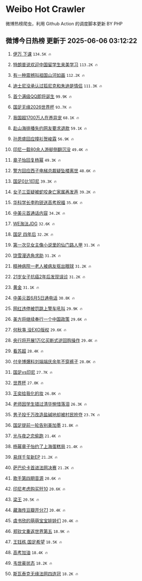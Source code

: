 # Weibo Hot Crawler 



微博热榜爬虫，利用 Github Action 的调度脚本更新 BY PHP 


## 微博今日热榜 更新于 2025-06-06 03:12:22 
1. [伊万 下课](https://s.weibo.com/weibo?q=%E4%BC%8A%E4%B8%87%20%E4%B8%8B%E8%AF%BE&t=31&band_rank=1&Refer=top) `134.5K 🔥` 

1. [特朗普说欢迎中国留学生来美学习](https://s.weibo.com/weibo?q=%23%E7%89%B9%E6%9C%97%E6%99%AE%E8%AF%B4%E6%AC%A2%E8%BF%8E%E4%B8%AD%E5%9B%BD%E7%95%99%E5%AD%A6%E7%94%9F%E6%9D%A5%E7%BE%8E%E5%AD%A6%E4%B9%A0%23&t=31&band_rank=2&Refer=top) `113.2K 🔥` 

1. [有一种震撼叫祖国山河如画](https://s.weibo.com/weibo?q=%23%E6%9C%89%E4%B8%80%E7%A7%8D%E9%9C%87%E6%92%BC%E5%8F%AB%E7%A5%96%E5%9B%BD%E5%B1%B1%E6%B2%B3%E5%A6%82%E7%94%BB%23&t=31&band_rank=3&Refer=top) `112.2K 🔥` 

1. [迪士尼没承认过狐尼克和朱迪是情侣](https://s.weibo.com/weibo?q=%23%E8%BF%AA%E5%A3%AB%E5%B0%BC%E6%B2%A1%E6%89%BF%E8%AE%A4%E8%BF%87%E7%8B%90%E5%B0%BC%E5%85%8B%E5%92%8C%E6%9C%B1%E8%BF%AA%E6%98%AF%E6%83%85%E4%BE%A3%23&t=31&band_rank=4&Refer=top) `111.3K 🔥` 

1. [首个满级QQ即将诞生](https://s.weibo.com/weibo?q=%23%E9%A6%96%E4%B8%AA%E6%BB%A1%E7%BA%A7QQ%E5%8D%B3%E5%B0%86%E8%AF%9E%E7%94%9F%23&t=31&band_rank=5&Refer=top) `99.9K 🔥` 

1. [国足无缘2026世界杯](https://s.weibo.com/weibo?q=%23%E5%9B%BD%E8%B6%B3%E6%97%A0%E7%BC%982026%E4%B8%96%E7%95%8C%E6%9D%AF%23&t=31&band_rank=6&Refer=top) `93.7K 🔥` 

1. [我国超1700万人在养异宠](https://s.weibo.com/weibo?q=%23%E6%88%91%E5%9B%BD%E8%B6%851700%E4%B8%87%E4%BA%BA%E5%9C%A8%E5%85%BB%E5%BC%82%E5%AE%A0%23&t=31&band_rank=7&Refer=top) `68.1K 🔥` 

1. [赴山海排播失约网友要求退款](https://s.weibo.com/weibo?q=%23%E8%B5%B4%E5%B1%B1%E6%B5%B7%E6%8E%92%E6%92%AD%E5%A4%B1%E7%BA%A6%E7%BD%91%E5%8F%8B%E8%A6%81%E6%B1%82%E9%80%80%E6%AC%BE%23&t=31&band_rank=8&Refer=top) `59.1K 🔥` 

1. [孙恩盛回应撞衫贺峻霖](https://s.weibo.com/weibo?q=%23%E5%AD%99%E6%81%A9%E7%9B%9B%E5%9B%9E%E5%BA%94%E6%92%9E%E8%A1%AB%E8%B4%BA%E5%B3%BB%E9%9C%96%23&t=31&band_rank=9&Refer=top) `56.9K 🔥` 

1. [印尼一载80余人游艇侧翻沉没](https://s.weibo.com/weibo?q=%23%E5%8D%B0%E5%B0%BC%E4%B8%80%E8%BD%BD80%E4%BD%99%E4%BA%BA%E6%B8%B8%E8%89%87%E4%BE%A7%E7%BF%BB%E6%B2%89%E6%B2%A1%23&t=31&band_rank=10&Refer=top) `49.4K 🔥` 

1. [章子怡回复杨幂](https://s.weibo.com/weibo?q=%23%E7%AB%A0%E5%AD%90%E6%80%A1%E5%9B%9E%E5%A4%8D%E6%9D%A8%E5%B9%82%23&t=31&band_rank=11&Refer=top) `49.3K 🔥` 

1. [警方回应西子电梯总裁疑坠楼离世](https://s.weibo.com/weibo?q=%23%E8%AD%A6%E6%96%B9%E5%9B%9E%E5%BA%94%E8%A5%BF%E5%AD%90%E7%94%B5%E6%A2%AF%E6%80%BB%E8%A3%81%E7%96%91%E5%9D%A0%E6%A5%BC%E7%A6%BB%E4%B8%96%23&t=31&band_rank=12&Refer=top) `48.6K 🔥` 

1. [国足0比1印尼](https://s.weibo.com/weibo?q=%23%E5%9B%BD%E8%B6%B30%E6%AF%941%E5%8D%B0%E5%B0%BC%23&t=31&band_rank=13&Refer=top) `39.3K 🔥` 

1. [女子三亚疑被蛇咬身亡家属再发声](https://s.weibo.com/weibo?q=%23%E5%A5%B3%E5%AD%90%E4%B8%89%E4%BA%9A%E7%96%91%E8%A2%AB%E8%9B%87%E5%92%AC%E8%BA%AB%E4%BA%A1%E5%AE%B6%E5%B1%9E%E5%86%8D%E5%8F%91%E5%A3%B0%23&t=31&band_rank=14&Refer=top) `39.2K 🔥` 

1. [华科学长李昀锐送高考祝福](https://s.weibo.com/weibo?q=%23%E5%8D%8E%E7%A7%91%E5%AD%A6%E9%95%BF%E6%9D%8E%E6%98%80%E9%94%90%E9%80%81%E9%AB%98%E8%80%83%E7%A5%9D%E7%A6%8F%23&t=31&band_rank=15&Refer=top) `35.6K 🔥` 

1. [中美元首通话内容](https://s.weibo.com/weibo?q=%23%E4%B8%AD%E7%BE%8E%E5%85%83%E9%A6%96%E9%80%9A%E8%AF%9D%E5%86%85%E5%AE%B9%23&t=31&band_rank=16&Refer=top) `34.2K 🔥` 

1. [WE淘汰JDG](https://s.weibo.com/weibo?q=%23WE%E6%B7%98%E6%B1%B0JDG%23&t=31&band_rank=17&Refer=top) `32.6K 🔥` 

1. [国足 四年后](https://s.weibo.com/weibo?q=%E5%9B%BD%E8%B6%B3%20%E5%9B%9B%E5%B9%B4%E5%90%8E&t=31&band_rank=18&Refer=top) `32.2K 🔥` 

1. [第一次见女主像小说里的仙门路人甲](https://s.weibo.com/weibo?q=%E7%AC%AC%E4%B8%80%E6%AC%A1%E8%A7%81%E5%A5%B3%E4%B8%BB%E5%83%8F%E5%B0%8F%E8%AF%B4%E9%87%8C%E7%9A%84%E4%BB%99%E9%97%A8%E8%B7%AF%E4%BA%BA%E7%94%B2&t=31&band_rank=19&Refer=top) `31.3K 🔥` 

1. [饶雪漫选角求助](https://s.weibo.com/weibo?q=%23%E9%A5%B6%E9%9B%AA%E6%BC%AB%E9%80%89%E8%A7%92%E6%B1%82%E5%8A%A9%23&t=31&band_rank=20&Refer=top) `31.2K 🔥` 

1. [精神病院一老人被病友抠出眼球](https://s.weibo.com/weibo?q=%23%E7%B2%BE%E7%A5%9E%E7%97%85%E9%99%A2%E4%B8%80%E8%80%81%E4%BA%BA%E8%A2%AB%E7%97%85%E5%8F%8B%E6%8A%A0%E5%87%BA%E7%9C%BC%E7%90%83%23&t=31&band_rank=21&Refer=top) `31.2K 🔥` 

1. [21岁女子抗癌2年后发现误诊](https://s.weibo.com/weibo?q=%2321%E5%B2%81%E5%A5%B3%E5%AD%90%E6%8A%97%E7%99%8C2%E5%B9%B4%E5%90%8E%E5%8F%91%E7%8E%B0%E8%AF%AF%E8%AF%8A%23&t=31&band_rank=22&Refer=top) `31.2K 🔥` 

1. [黄金](https://s.weibo.com/weibo?q=%E9%BB%84%E9%87%91&t=31&band_rank=23&Refer=top) `31.1K 🔥` 

1. [中美元首6月5日通电话](https://s.weibo.com/weibo?q=%23%E4%B8%AD%E7%BE%8E%E5%85%83%E9%A6%966%E6%9C%885%E6%97%A5%E9%80%9A%E7%94%B5%E8%AF%9D%23&t=31&band_rank=24&Refer=top) `30.8K 🔥` 

1. [网红违停被罚跳上警车吼叫](https://s.weibo.com/weibo?q=%23%E7%BD%91%E7%BA%A2%E8%BF%9D%E5%81%9C%E8%A2%AB%E7%BD%9A%E8%B7%B3%E4%B8%8A%E8%AD%A6%E8%BD%A6%E5%90%BC%E5%8F%AB%23&t=31&band_rank=25&Refer=top) `29.9K 🔥` 

1. [美方将继续奉行一个中国政策](https://s.weibo.com/weibo?q=%23%E7%BE%8E%E6%96%B9%E5%B0%86%E7%BB%A7%E7%BB%AD%E5%A5%89%E8%A1%8C%E4%B8%80%E4%B8%AA%E4%B8%AD%E5%9B%BD%E6%94%BF%E7%AD%96%23&t=31&band_rank=26&Refer=top) `29.6K 🔥` 

1. [何秋亊 没EXO版权](https://s.weibo.com/weibo?q=%E4%BD%95%E7%A7%8B%E4%BA%8A%20%E6%B2%A1EXO%E7%89%88%E6%9D%83&t=31&band_rank=27&Refer=top) `29.6K 🔥` 

1. [央行将开展1万亿买断式逆回购操作](https://s.weibo.com/weibo?q=%23%E5%A4%AE%E8%A1%8C%E5%B0%86%E5%BC%80%E5%B1%951%E4%B8%87%E4%BA%BF%E4%B9%B0%E6%96%AD%E5%BC%8F%E9%80%86%E5%9B%9E%E8%B4%AD%E6%93%8D%E4%BD%9C%23&t=31&band_rank=28&Refer=top) `29.4K 🔥` 

1. [看苏超](https://s.weibo.com/weibo?q=%E7%9C%8B%E8%8B%8F%E8%B6%85&t=31&band_rank=29&Refer=top) `28.4K 🔥` 

1. [付辛博爆料刘端端庆余年不穿裤子](https://s.weibo.com/weibo?q=%E4%BB%98%E8%BE%9B%E5%8D%9A%E7%88%86%E6%96%99%E5%88%98%E7%AB%AF%E7%AB%AF%E5%BA%86%E4%BD%99%E5%B9%B4%E4%B8%8D%E7%A9%BF%E8%A3%A4%E5%AD%90&t=31&band_rank=30&Refer=top) `28.0K 🔥` 

1. [国足vs印尼](https://s.weibo.com/weibo?q=%23%E5%9B%BD%E8%B6%B3vs%E5%8D%B0%E5%B0%BC%23&t=31&band_rank=31&Refer=top) `27.7K 🔥` 

1. [世界杯](https://s.weibo.com/weibo?q=%E4%B8%96%E7%95%8C%E6%9D%AF&t=31&band_rank=32&Refer=top) `27.0K 🔥` 

1. [王奕给我化的妆](https://s.weibo.com/weibo?q=%E7%8E%8B%E5%A5%95%E7%BB%99%E6%88%91%E5%8C%96%E7%9A%84%E5%A6%86&t=31&band_rank=33&Refer=top) `26.8K 🔥` 

1. [老师因学生错过清华惋惜落泪](https://s.weibo.com/weibo?q=%23%E8%80%81%E5%B8%88%E5%9B%A0%E5%AD%A6%E7%94%9F%E9%94%99%E8%BF%87%E6%B8%85%E5%8D%8E%E6%83%8B%E6%83%9C%E8%90%BD%E6%B3%AA%23&t=31&band_rank=34&Refer=top) `26.3K 🔥` 

1. [男子投千万改造盐碱地却被村民抢夺](https://s.weibo.com/weibo?q=%23%E7%94%B7%E5%AD%90%E6%8A%95%E5%8D%83%E4%B8%87%E6%94%B9%E9%80%A0%E7%9B%90%E7%A2%B1%E5%9C%B0%E5%8D%B4%E8%A2%AB%E6%9D%91%E6%B0%91%E6%8A%A2%E5%A4%BA%23&t=31&band_rank=35&Refer=top) `23.7K 🔥` 

1. [国足提前一轮告别美加墨](https://s.weibo.com/weibo?q=%23%E5%9B%BD%E8%B6%B3%E6%8F%90%E5%89%8D%E4%B8%80%E8%BD%AE%E5%91%8A%E5%88%AB%E7%BE%8E%E5%8A%A0%E5%A2%A8%23&t=31&band_rank=36&Refer=top) `21.8K 🔥` 

1. [光与夜之恋偷跑](https://s.weibo.com/weibo?q=%23%E5%85%89%E4%B8%8E%E5%A4%9C%E4%B9%8B%E6%81%8B%E5%81%B7%E8%B7%91%23&t=31&band_rank=37&Refer=top) `21.4K 🔥` 

1. [杨幂章子怡约了上海蛋糕局](https://s.weibo.com/weibo?q=%23%E6%9D%A8%E5%B9%82%E7%AB%A0%E5%AD%90%E6%80%A1%E7%BA%A6%E4%BA%86%E4%B8%8A%E6%B5%B7%E8%9B%8B%E7%B3%95%E5%B1%80%23&t=31&band_rank=38&Refer=top) `21.4K 🔥` 

1. [易烊千玺新EP](https://s.weibo.com/weibo?q=%E6%98%93%E7%83%8A%E5%8D%83%E7%8E%BA%E6%96%B0EP&t=31&band_rank=39&Refer=top) `21.2K 🔥` 

1. [萨巴伦卡首进法网决赛](https://s.weibo.com/weibo?q=%23%E8%90%A8%E5%B7%B4%E4%BC%A6%E5%8D%A1%E9%A6%96%E8%BF%9B%E6%B3%95%E7%BD%91%E5%86%B3%E8%B5%9B%23&t=31&band_rank=40&Refer=top) `21.2K 🔥` 

1. [歌手第四期音源](https://s.weibo.com/weibo?q=%23%E6%AD%8C%E6%89%8B%E7%AC%AC%E5%9B%9B%E6%9C%9F%E9%9F%B3%E6%BA%90%23&t=31&band_rank=41&Refer=top) `20.6K 🔥` 

1. [印尼考虑购买歼10](https://s.weibo.com/weibo?q=%23%E5%8D%B0%E5%B0%BC%E8%80%83%E8%99%91%E8%B4%AD%E4%B9%B0%E6%AD%BC10%23&t=31&band_rank=42&Refer=top) `20.6K 🔥` 

1. [梁王](https://s.weibo.com/weibo?q=%E6%A2%81%E7%8E%8B&t=31&band_rank=43&Refer=top) `20.5K 🔥` 

1. [藏海传豆瓣开分7.1](https://s.weibo.com/weibo?q=%23%E8%97%8F%E6%B5%B7%E4%BC%A0%E8%B1%86%E7%93%A3%E5%BC%80%E5%88%867.1%23&t=31&band_rank=44&Refer=top) `20.4K 🔥` 

1. [虞书欣的萌萌宝宝娃娃们](https://s.weibo.com/weibo?q=%23%E8%99%9E%E4%B9%A6%E6%AC%A3%E7%9A%84%E8%90%8C%E8%90%8C%E5%AE%9D%E5%AE%9D%E5%A8%83%E5%A8%83%E4%BB%AC%23&t=31&band_rank=45&Refer=top) `20.4K 🔥` 

1. [郑钦文重返世界第五](https://s.weibo.com/weibo?q=%23%E9%83%91%E9%92%A6%E6%96%87%E9%87%8D%E8%BF%94%E4%B8%96%E7%95%8C%E7%AC%AC%E4%BA%94%23&t=31&band_rank=46&Refer=top) `18.9K 🔥` 

1. [王钰栋 国足希望](https://s.weibo.com/weibo?q=%E7%8E%8B%E9%92%B0%E6%A0%8B%20%E5%9B%BD%E8%B6%B3%E5%B8%8C%E6%9C%9B&t=31&band_rank=47&Refer=top) `18.5K 🔥` 

1. [高考加油](https://s.weibo.com/weibo?q=%23%E9%AB%98%E8%80%83%E5%8A%A0%E6%B2%B9%23&t=31&band_rank=48&Refer=top) `18.4K 🔥` 

1. [韦世豪状态](https://s.weibo.com/weibo?q=%E9%9F%A6%E4%B8%96%E8%B1%AA%E7%8A%B6%E6%80%81&t=31&band_rank=49&Refer=top) `18.2K 🔥` 

1. [斯瓦泰克无缘法网四连冠](https://s.weibo.com/weibo?q=%23%E6%96%AF%E7%93%A6%E6%B3%B0%E5%85%8B%E6%97%A0%E7%BC%98%E6%B3%95%E7%BD%91%E5%9B%9B%E8%BF%9E%E5%86%A0%23&t=31&band_rank=50&Refer=top) `18.2K 🔥` 

